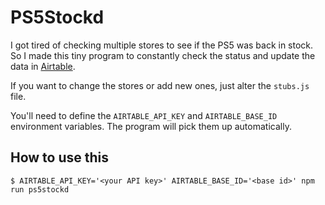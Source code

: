 # PS5Stockd

I got tired of checking multiple stores to see if the PS5 was back in stock.
So I made this tiny program to constantly check the status and update the data in [Airtable](https://airtable.com/).

If you want to change the stores or add new ones, just alter the `stubs.js` file.

You'll need to define the `AIRTABLE_API_KEY` and `AIRTABLE_BASE_ID` environment variables.
The program will pick them up automatically.

## How to use this

```
$ AIRTABLE_API_KEY='<your API key>' AIRTABLE_BASE_ID='<base id>' npm run ps5stockd
```